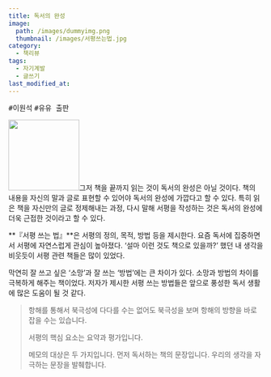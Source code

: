 ```yaml
---
title: 독서의 완성
image: 
  path: /images/dummyimg.png
  thumbnail: /images/서평쓰는법.jpg
category:
  - 책리뷰
tags:
  - 자기계발
  - 글쓰기
last_modified_at:
---
```


<kbd>#이원석</kbd> <kbd>#유유 출판</kbd>

<img src="https://img.ridicdn.net/cover/852000196/xxlarge" style="width: 140px" class="align-left" alt=""/>그저 책을 끝까지 읽는 것이 독서의 완성은 아닐 것이다. 책의 내용을 자신의 말과 글로 표현할 수 있어야 독서의 완성에 가깝다고 할 수 있다. 특히 읽은 책을 자신만의 글로 정제해내는 과정, 다시 말해 서평을 작성하는 것은 독서의 완성에 더욱 근접한 것이라고 할 수 있다. 

**『서평 쓰는 법』**은 서평의 정의, 목적, 방법 등을 제시한다. 요즘 독서에 집중하면서 서평에 자연스럽게 관심이 높아졌다. ‘설마 이런 것도 책으로 있을까?’ 했던 내 생각을 비웃듯이 서평 관련 책들은 많이 있었다. 

막연히 잘 쓰고 싶은 ‘소망’과 잘 쓰는 ‘방법’에는 큰 차이가 있다. 소망과 방법의 차이를 극복하게 해주는 책이었다. 저자가 제시한 서평 쓰는 방법들은 앞으로 풍성한 독서 생활에 많은 도움이 될 것 같다.

> 항해를 통해서 북극성에 다다를 수는 없어도 북극성을 보며 항해의 방향을 바로잡을 수는 있습니다.
>
> 서평의 핵심 요소는 요약과 평가입니다.
>
> 메모의 대상은 두 가지입니다. 먼저 독서하는 책의 문장입니다. 우리의 생각을 자극하는 문장을 발췌합니다. 
